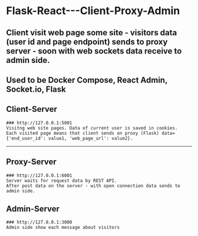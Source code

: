 # Flask-React---Client-Proxy-Admin
Client visit web page some site - visitors data (user id and page endpoint) sends to proxy server - soon with web sockets data receive to admin side.
---
Used to be Docker Compose, React Admin, Socket.io, Flask
---
## Client-Server
```
### http://127.0.0.1:5001
Visitng web site pages. Data of current user is saved in cookies. 
Each visited page means that client sends on proxy (Flask) data={'end_user_id': value1, 'web_page_url': value2}.
```
---
## Proxy-Server
```
### http://127.0.0.1:6001
Server waits for request data by REST API.
After post data on the server - with open connection data sends to admin side. 
```
## Admin-Server
```
### http://127.0.0.1:3000
Admin side show each message about visitors
```
